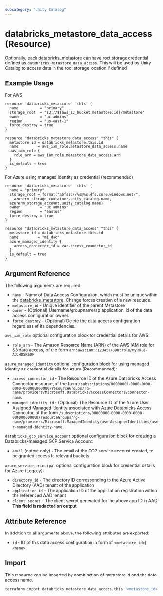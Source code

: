 ```yaml
---
subcategory: "Unity Catalog"
---
```

# databricks_metastore_data_access (Resource)

Optionally, each [databricks_metastore](docs/resources/metastore.md) can have root storage credential defined as `databricks_metastore_data_access`. This will be used by Unity Catalog to access data in the root storage location if defined.

## Example Usage

For AWS

```hcl
resource "databricks_metastore" "this" {
  name          = "primary"
  storage_root  = "s3://${aws_s3_bucket.metastore.id}/metastore"
  owner         = "uc admins"
  region        = "us-east-1"
  force_destroy = true
}

resource "databricks_metastore_data_access" "this" {
  metastore_id = databricks_metastore.this.id
  name         = aws_iam_role.metastore_data_access.name
  aws_iam_role {
    role_arn = aws_iam_role.metastore_data_access.arn
  }
  is_default = true
}
```

For Azure using managed identity as credential (recommended)

```hcl
resource "databricks_metastore" "this" {
  name = "primary"
  storage_root = format("abfss://%s@%s.dfs.core.windows.net/",
    azurerm_storage_container.unity_catalog.name,
  azurerm_storage_account.unity_catalog.name)
  owner         = "uc admins"
  region        = "eastus"
  force_destroy = true
}

resource "databricks_metastore_data_access" "this" {
  metastore_id = databricks_metastore.this.id
  name         = "mi_dac"
  azure_managed_identity {
    access_connector_id = var.access_connector_id
  }
  is_default = true
}
```

## Argument Reference

The following arguments are required:

* `name` - Name of Data Access Configuration, which must be unique within the [databricks_metastore](metastore.md). Change forces creation of a new resource.
* `metastore_id` - Unique identifier of the parent Metastore
* `owner` - (Optional) Username/groupname/sp application_id of the data access configuration owner.
* `force_destroy` - (Optional) Delete the data access configuration regardless of its dependencies.

`aws_iam_role` optional configuration block for credential details for AWS:

* `role_arn` - The Amazon Resource Name (ARN) of the AWS IAM role for S3 data access, of the form `arn:aws:iam::1234567890:role/MyRole-AJJHDSKSDF`

`azure_managed_identity` optional configuration block for using managed identity as credential details for Azure (Recommended):

* `access_connector_id` - The Resource ID of the Azure Databricks Access Connector resource, of the form `/subscriptions/00000000-0000-0000-0000-000000000000/resourceGroups/rg-name/providers/Microsoft.Databricks/accessConnectors/connector-name`.
* `managed_identity_id` - (Optional) The Resource ID of the Azure User Assigned Managed Identity associated with Azure Databricks Access Connector, of the form `/subscriptions/00000000-0000-0000-0000-000000000000/resourceGroups/rg-name/providers/Microsoft.ManagedIdentity/userAssignedIdentities/user-managed-identity-name`.

`databricks_gcp_service_account` optional configuration block for creating a Databricks-managed GCP Service Account:

* `email` (output only) - The email of the GCP service account created, to be granted access to relevant buckets.

`azure_service_principal` optional configuration block for credential details for Azure (Legacy):

* `directory_id` - The directory ID corresponding to the Azure Active Directory (AAD) tenant of the application
* `application_id` - The application ID of the application registration within the referenced AAD tenant
* `client_secret` - The client secret generated for the above app ID in AAD. **This field is redacted on output**

## Attribute Reference

In addition to all arguments above, the following attributes are exported:

* `id` - ID of this data access configuration in form of `<metastore_id>|<name>`.

## Import

This resource can be imported by combination of metastore id and the data access name.

```bash
terraform import databricks_metastore_data_access.this '<metastore_id>|<name>'
```
